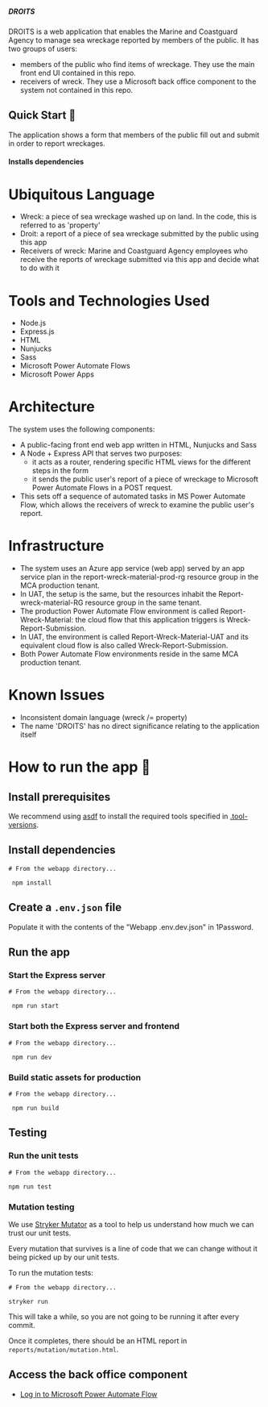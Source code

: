 ##### DROITS

 DROITS is a web application that enables the Marine and Coastguard Agency to manage sea wreckage reported by members of the public. It has two groups of users:

- members of the public who find items of wreckage. They use the main front end UI contained in this repo.
- receivers of wreck. They use a Microsoft back office component to the system not contained in this repo.

## Quick Start 🚀

 The application shows a form that members of the public fill out and submit in order to report wreckages.

#### Installs dependencies

# Ubiquitous Language

- Wreck: a piece of sea wreckage washed up on land. In the code, this is referred to as 'property'
- Droit: a report of a piece of sea wreckage submitted by the public using this app
- Receivers of wreck: Marine and Coastguard Agency employees who receive the reports of wreckage submitted via this app and decide what to do with it

# Tools and Technologies Used

- Node.js
- Express.js
- HTML
- Nunjucks
- Sass
- Microsoft Power Automate Flows
- Microsoft Power Apps

# Architecture

 The system uses the following components:

- A public-facing front end web app written in HTML, Nunjucks and Sass
- A Node + Express API that serves two purposes:
  - it acts as a router, rendering specific HTML views for the different steps in the form
  - it sends the public user's report of a piece of wreckage to Microsoft Power Automate Flows in a POST request.
- This sets off a sequence of automated tasks in MS Power Automate Flow, which allows the receivers of wreck to examine the public user's report.

# Infrastructure

- The system uses an Azure app service (web app) served by an app service plan in the report-wreck-material-prod-rg resource group in the MCA production tenant.
- In UAT, the setup is the same, but the resources inhabit the Report-wreck-material-RG resource group in the same tenant.
- The production Power Automate Flow environment is called Report-Wreck-Material: the cloud flow that this application triggers is Wreck-Report-Submission.
- In UAT, the environment is called Report-Wreck-Material-UAT and its equivalent cloud flow is also called Wreck-Report-Submission.
- Both Power Automate Flow environments reside in the same MCA production tenant.

# Known Issues

- Inconsistent domain language (wreck /= property)
- The name 'DROITS' has no direct significance relating to the application itself

# How to run the app 🚀

## Install prerequisites

We recommend using [asdf](https://asdf-vm.com/guide/getting-started.html) to install the required tools specified in [.tool-versions](../.tool-versions).

## Install dependencies

```shell
# From the webapp directory...

 npm install
```

## Create a `.env.json` file

Populate it with the contents of the "Webapp .env.dev.json" in 1Password.

## Run the app

### Start the Express server

```shell
# From the webapp directory...

 npm run start
```

### Start both the Express server and frontend

```shell
# From the webapp directory...

 npm run dev
```

### Build static assets for production

```shell
# From the webapp directory...

 npm run build
```

## Testing

### Run the unit tests

```shell
# From the webapp directory...

npm run test
```

### Mutation testing

We use [Stryker Mutator](https://stryker-mutator.io/docs/stryker-js/introduction/) as a tool to help us understand how much we can trust our unit tests.

Every mutation that survives is a line of code that we can change without it being picked up by our unit tests.

To run the mutation tests:

```shell
# From the webapp directory...

stryker run
```

This will take a while, so you are not going to be running it after every commit.

Once it completes, there should be an HTML report in `reports/mutation/mutation.html`.

## Access the back office component

- [Log in to Microsoft Power Automate Flow](https://unitedkingdom.flow.microsoft.com/manage/environments/93b4f1ed-cbc0-4b5a-b71c-8465c4d011b7/flows/shared)
